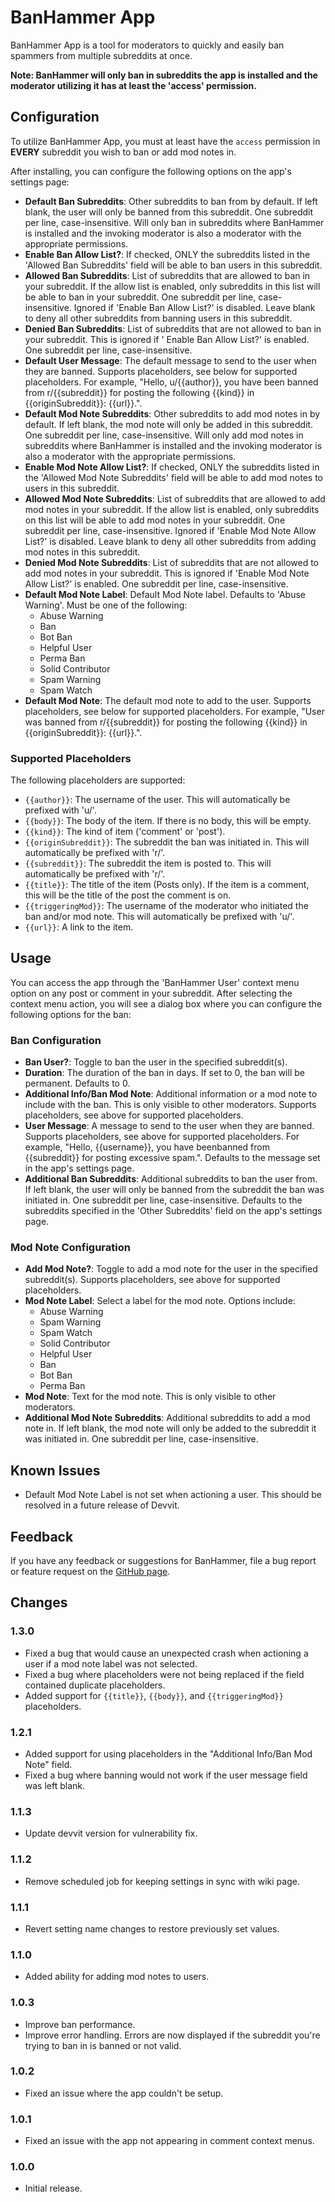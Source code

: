 # BanHammer App

BanHammer App is a tool for moderators to quickly and easily ban spammers from multiple subreddits at once.

**Note: BanHammer will only ban in subreddits the app is installed and the moderator utilizing it has at least the
'access' permission.**

## Configuration

To utilize BanHammer App, you must at least have the `access` permission in **EVERY** subreddit you wish to ban or add
mod notes in.

After installing, you can configure the following options on the app's settings page:

- **Default Ban Subreddits**: Other subreddits to ban from by default. If left blank, the user will only be banned from
  this subreddit. One subreddit per line, case-insensitive. Will only ban in subreddits where BanHammer is installed and
  the invoking moderator is also a moderator with the appropriate permissions.
- **Enable Ban Allow List?**: If checked, ONLY the subreddits listed in the 'Allowed Ban Subreddits' field will be able
  to ban users in this subreddit.
- **Allowed Ban Subreddits**: List of subreddits that are allowed to ban in your subreddit. If the allow list is
  enabled, only subreddits in this list will be able to ban in your subreddit. One subreddit per line, case-insensitive.
  Ignored if 'Enable Ban Allow List?' is disabled. Leave blank to deny all other subreddits from banning users in this
  subreddit.
- **Denied Ban Subreddits**: List of subreddits that are not allowed to ban in your subreddit. This is ignored if '
  Enable Ban Allow List?' is enabled. One subreddit per line, case-insensitive.
- **Default User Message**: The default message to send to the user when they are banned. Supports placeholders, see
  below for supported placeholders. For example, "Hello, u/{{author}}, you have been banned from r/{{subreddit}} for
  posting the following {{kind}} in {{originSubreddit}}: {{url}}.".
- **Default Mod Note Subreddits**: Other subreddits to add mod notes in by default. If left blank, the mod note will
  only be added in this subreddit. One subreddit per line, case-insensitive. Will only add mod notes in subreddits where
  BanHammer is installed and the invoking moderator is also a moderator with the appropriate permissions.
- **Enable Mod Note Allow List?**: If checked, ONLY the subreddits listed in the 'Allowed Mod Note Subreddits' field
  will be able to add mod notes to users in this subreddit.
- **Allowed Mod Note Subreddits**: List of subreddits that are allowed to add mod notes in your subreddit. If the allow
  list is enabled, only subreddits on this list will be able to add mod notes in your subreddit. One subreddit per line,
  case-insensitive. Ignored if 'Enable Mod Note Allow List?' is disabled. Leave blank to deny all other subreddits from
  adding mod notes in this subreddit.
- **Denied Mod Note Subreddits**: List of subreddits that are not allowed to add mod notes in your subreddit. This is
  ignored if 'Enable Mod Note Allow List?' is enabled. One subreddit per line, case-insensitive.
- **Default Mod Note Label**: Default Mod Note label. Defaults to 'Abuse Warning'. Must be one of the following:
    - Abuse Warning
    - Ban
    - Bot Ban
    - Helpful User
    - Perma Ban
    - Solid Contributor
    - Spam Warning
    - Spam Watch
- **Default Mod Note**: The default mod note to add to the user. Supports placeholders, see below for supported
  placeholders. For example, "User was banned from r/{{subreddit}} for posting the following {{kind}} in
  {{originSubreddit}}: {{url}}.".

### Supported Placeholders

The following placeholders are supported:

- `{{author}}`: The username of the user. This will automatically be prefixed with 'u/'.
- `{{body}}`: The body of the item. If there is no body, this will be empty.
- `{{kind}}`: The kind of item ('comment' or 'post').
- `{{originSubreddit}}`: The subreddit the ban was initiated in. This will automatically be prefixed with 'r/'.
- `{{subreddit}}`: The subreddit the item is posted to. This will automatically be prefixed with 'r/'.
- `{{title}}`: The title of the item (Posts only). If the item is a comment, this will be the title of the post the
  comment is on.
- `{{triggeringMod}}`: The username of the moderator who initiated the ban and/or mod note. This will automatically be
  prefixed with 'u/'.
- `{{url}}`: A link to the item.

## Usage

You can access the app through the 'BanHammer User' context menu option on any post or comment in your subreddit. After
selecting the context menu action, you will see a dialog box where you can configure the following options for the ban:

### Ban Configuration

- **Ban User?**: Toggle to ban the user in the specified subreddit(s).
- **Duration**: The duration of the ban in days. If set to 0, the ban will be permanent. Defaults to 0.
- **Additional Info/Ban Mod Note**: Additional information or a mod note to include with the ban. This is only visible
  to other moderators. Supports placeholders, see above for supported placeholders.
- **User Message**: A message to send to the user when they are banned. Supports placeholders, see above for supported
  placeholders. For example, "Hello, {{username}}, you have beenbanned from {{subreddit}} for posting excessive spam.".
  Defaults to the message set in the app's settings page.
- **Additional Ban Subreddits**: Additional subreddits to ban the user from. If left blank, the user will only be banned
  from the subreddit the ban was initiated in. One subreddit per line, case-insensitive. Defaults to the subreddits
  specified in the 'Other Subreddits' field on the app's settings page.

### Mod Note Configuration

- **Add Mod Note?**: Toggle to add a mod note for the user in the specified subreddit(s). Supports placeholders, see
  above for supported placeholders.
- **Mod Note Label**: Select a label for the mod note. Options include:
    - Abuse Warning
    - Spam Warning
    - Spam Watch
    - Solid Contributor
    - Helpful User
    - Ban
    - Bot Ban
    - Perma Ban
- **Mod Note**: Text for the mod note. This is only visible to other moderators.
- **Additional Mod Note Subreddits**: Additional subreddits to add a mod note in. If left blank, the mod note will only
  be added to the subreddit it was initiated in. One subreddit per line, case-insensitive.

## Known Issues

- Default Mod Note Label is not set when actioning a user. This should be resolved in a future release of Devvit.

## Feedback

If you have any feedback or suggestions for BanHammer, file a bug report or feature request on the
[GitHub page](https://github.com/LilSpazJoekp/banhammerapp).

## Changes

### 1.3.0

- Fixed a bug that would cause an unexpected crash when actioning a user if a mod note label was not selected.
- Fixed a bug where placeholders were not being replaced if the field contained duplicate placeholders.
- Added support for ``{{title}}``, ``{{body}}``, and ``{{triggeringMod}}`` placeholders.

### 1.2.1

- Added support for using placeholders in the "Additional Info/Ban Mod Note" field.
- Fixed a bug where banning would not work if the user message field was left blank.

### 1.1.3

- Update devvit version for vulnerability fix.

### 1.1.2

- Remove scheduled job for keeping settings in sync with wiki page.

### 1.1.1

- Revert setting name changes to restore previously set values.

### 1.1.0

- Added ability for adding mod notes to users.

### 1.0.3

- Improve ban performance.
- Improve error handling. Errors are now displayed if the subreddit you're trying to ban in is banned or not valid.

### 1.0.2

- Fixed an issue where the app couldn't be setup.

### 1.0.1

- Fixed an issue with the app not appearing in comment context menus.

### 1.0.0

- Initial release.
